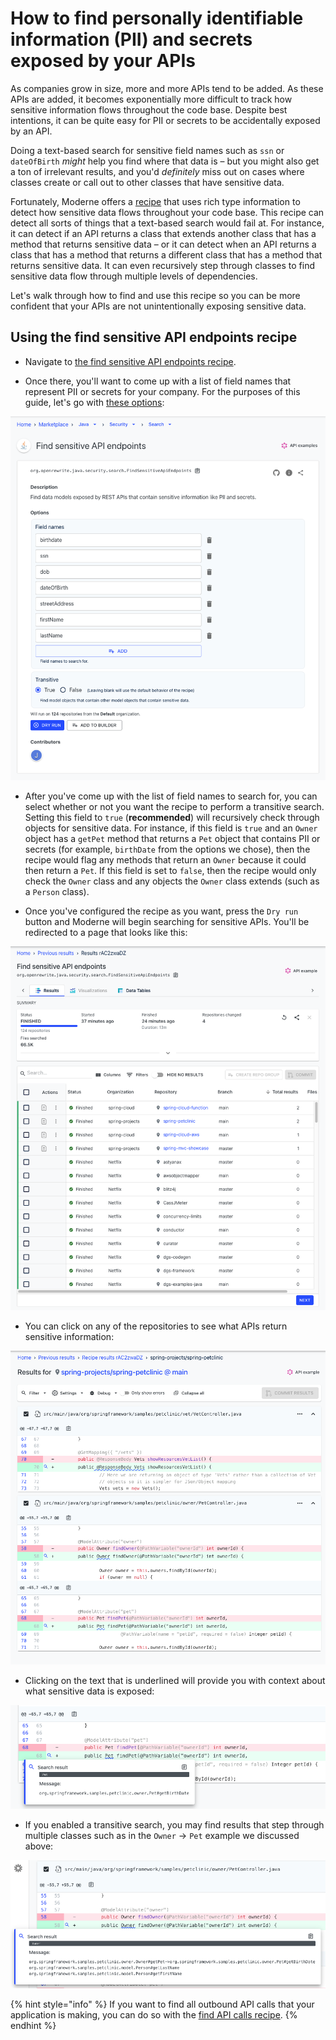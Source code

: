 # How to find personally identifiable information (PII) and secrets exposed by your APIs

As companies grow in size, more and more APIs tend to be added. As these APIs are added, it becomes exponentially more difficult to track how sensitive information flows throughout the code base. Despite best intentions, it can be quite easy for PII or secrets to be accidentally exposed by an API.

Doing a text-based search for sensitive field names such as `ssn` or `dateOfBirth` _might_ help you find where that data is – but you might also get a ton of irrelevant results, and you'd _definitely_ miss out on cases where classes create or call out to other classes that have sensitive data.

Fortunately, Moderne offers a [recipe](https://app.moderne.io/recipes/org.openrewrite.java.security.search.FindSensitiveApiEndpoints) that uses rich type information to detect how sensitive data flows throughout your code base. This recipe can detect all sorts of things that a text-based search would fail at. For instance, it can detect if an API returns a class that extends another class that has a method that returns sensitive data – or it can detect when an API returns a class that has a method that returns a different class that has a method that returns sensitive data. It can even recursively step through classes to find sensitive data flow through multiple levels of dependencies.

Let's walk through how to find and use this recipe so you can be more confident that your APIs are not unintentionally exposing sensitive data.

## Using the find sensitive API endpoints recipe

* Navigate to [the find sensitive API endpoints recipe](https://app.moderne.io/recipes/org.openrewrite.java.security.search.FindSensitiveApiEndpoints).

* Once there, you'll want to come up with a list of field names that represent PII or secrets for your company. For the purposes of this guide, let's go with [these options](https://app.moderne.io/recipes/org.openrewrite.java.security.search.FindSensitiveApiEndpoints?defaults=W3sibmFtZSI6ImZpZWxkTmFtZXMiLCJ2YWx1ZSI6WyJiaXJ0aGRhdGUiLCJzc24iLCJkb2IiLCJkYXRlT2ZCaXJ0aCIsInN0cmVldEFkZHJlc3MiLCJmaXJzdE5hbWUiLCJsYXN0TmFtZSJdfSx7Im5hbWUiOiJ0cmFuc2l0aXZlIiwidmFsdWUiOiJUcnVlIn1d):

![Sensitive recipe options](/.gitbook/assets/find-sensitive-recipe.png)

* After you've come up with the list of field names to search for, you can select whether or not you want the recipe to perform a transitive search. Setting this field to `true` (**recommended**) will recursively check through objects for sensitive data. For instance, if this field is `true` and an `Owner` object has a `getPet` method that returns a `Pet` object that contains PII or secrets (for example, `birthDate` from the options we chose), then the recipe would flag any methods that return an `Owner` because it could then return a `Pet`. If this field is set to `false`, then the recipe would only check the `Owner` class and any objects the `Owner` class extends (such as a `Person` class).

* Once you've configured the recipe as you want, press the `Dry run` button and Moderne will begin searching for sensitive APIs. You'll be redirected to a page that looks like this:

![Recipe results](/.gitbook/assets/find-sensitive-results.png)

* You can click on any of the repositories to see what APIs return sensitive information:

![Example sensitive data](/.gitbook/assets/sensitive-pet-results.png)

* Clicking on the text that is underlined will provide you with context about what sensitive data is exposed:

![Example context](/.gitbook/assets/sensitive-pet-example.png)

* If you enabled a transitive search, you may find results that step through multiple classes such as in the `Owner` -> `Pet` example we discussed above:

![Transitive example](/.gitbook/assets/owner-transitive-example.png)

{% hint style="info" %}
If you want to find all outbound API calls that your application is making, you can do so with the [find API calls recipe](https://app.moderne.io/recipes/org.openrewrite.java.spring.search.FindApiCalls).
{% endhint %}

